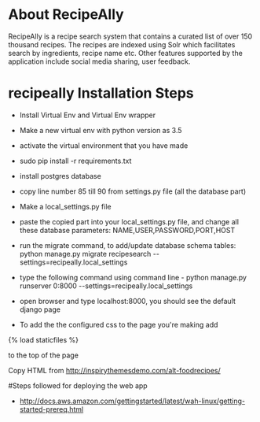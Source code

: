 # About RecipeAlly

RecipeAlly is a recipe search system that contains a curated list of over 150 thousand recipes. The recipes are indexed using Solr which facilitates search by ingredients, recipe name etc. Other features supported by the application include social media sharing, user feedback.



# recipeally Installation Steps

- Install Virtual Env and Virtual Env wrapper

- Make a new virtual env with python version as 3.5

- activate the virtual environment that you have made

- sudo pip install -r requirements.txt

- install postgres database

- copy line number 85 till 90 from settings.py file (all the database part)

- Make a local_settings.py file

- paste the copied part into your local_settings.py file, and change all these database parameters: NAME,USER,PASSWORD,PORT,HOST

- run the migrate command, to add/update database schema tables: python manage.py migrate recipesearch --settings=recipeally.local_settings

- type the following command using command line - python manage.py runserver 0:8000 --settings=recipeally.local_settings

- open browser and type localhost:8000, you should see the default django page

- To add the the configured css to the page you're making add 
<head>
{% load staticfiles %}
<link rel='stylesheet' href='{% static "style.css" %}' type='text/css' />
</head>

to the top of the page

Copy HTML from http://inspirythemesdemo.com/alt-foodrecipes/

#Steps followed for deploying the web app

 - http://docs.aws.amazon.com/gettingstarted/latest/wah-linux/getting-started-prereq.html
 

